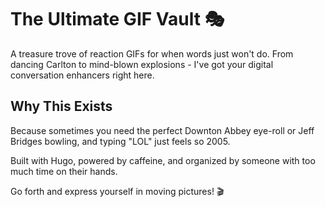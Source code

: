 # The Ultimate GIF Vault 🎭

A treasure trove of reaction GIFs for when words just won't do. From dancing Carlton to mind-blown explosions - I've got your digital conversation enhancers right here.

## Why This Exists

Because sometimes you need the perfect Downton Abbey eye-roll or Jeff Bridges bowling, and typing "LOL" just feels so 2005.

Built with Hugo, powered by caffeine, and organized by someone with too much time on their hands.

Go forth and express yourself in moving pictures! 🎬